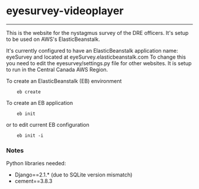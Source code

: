 # eyesurvey-videoplayer
-----------------------

This is the website for the nystagmus survey of the DRE officers.  It's setup to be used on AWS's ElasticBeanstalk.  

It's currently configured to have an ElasticBeanstalk application name: eyeSurvey and located at eyeSurvey.elasticbeanstalk.com
To change this you need to edit the eyesurvey/settings.py file for other websites.  It is setup to run in the Central Canada AWS Region.

To create an ElasticBeanstalk (EB) environment
```
    eb create
```

To create an EB application
```
    eb init
```
or to edit current EB configuration
```
    eb init -i
```

### Notes
Python libraries needed:
 - Django==2.1.*  (due to SQLite version mismatch)
 - cement==3.8.3

